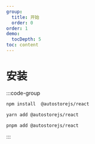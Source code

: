 ```yaml
---
group:
  title: 开始
  order: 0
order: 1   
demo:
  tocDepth: 5
toc: content
---
```


# 安装


:::code-group

```bash [npm]
npm install  @autostorejs/react
```

```bash [yarn]
yarn add @autostorejs/react
```

```bash [pnpm]
pnpm add @autostorejs/react
``` 
:::

